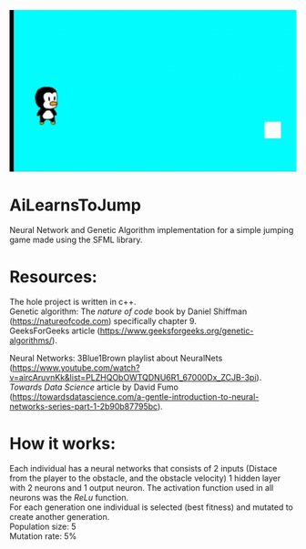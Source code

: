 ![alt text](https://github.com/IanPons/AiLearnsToJump/blob/master/assets/jumping.gif)

# AiLearnsToJump
Neural Network and Genetic Algorithm implementation for a simple jumping game made using the SFML library.

# Resources: 
The hole project is written in c++. <br>
Genetic algorithm: The *nature of code* book by Daniel Shiffman (https://natureofcode.com) specifically chapter 9.<br> 
GeeksForGeeks article (https://www.geeksforgeeks.org/genetic-algorithms/).

Neural Networks: 3Blue1Brown playlist about NeuralNets (https://www.youtube.com/watch?v=aircAruvnKk&list=PLZHQObOWTQDNU6R1_67000Dx_ZCJB-3pi).<br>
*Towards Data Science* article by David Fumo (https://towardsdatascience.com/a-gentle-introduction-to-neural-networks-series-part-1-2b90b87795bc).

# How it works:
Each individual has a neural networks that consists of 2 inputs (Distace from the player to the obstacle, and the obstacle velocity) 1 hidden layer with 2 neurons and 1 output neuron. The activation function used in all neurons was the *ReLu* function. <br>
For each generation one individual is selected (best fitness) and mutated to create another generation. <br>
Population size: 5 <br>
Mutation rate: 5%
